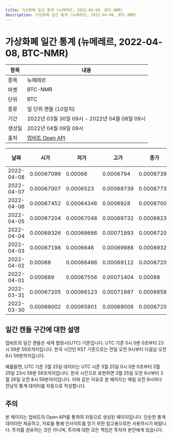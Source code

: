 ```yaml
---
title: 가상화폐 일간 통계 (뉴메레르, 2022-04-08, BTC-NMR)
description: 가상화폐 일간 통계 (뉴메레르, 2022-04-08, BTC-NMR)
---
```



가상화폐 일간 통계 (뉴메레르, 2022-04-08, BTC-NMR)
===

|항목|내용|
|--|--|
|종목|뉴메레르|
|마켓|BTC-NMR|
|단위|BTC|
|종류|일 단위 캔들 (10일치)|
|기간|2022년 03월 30일 09시 - 2022년 04월 08일 09시|
|생성일|2022년 04월 09일 09시|
|출처|[업비트 Open API](https://docs.upbit.com)|


|날짜|시가|저가|고가|종가|비고|
|--|--|--|--|--|--|
|2022-04-08|0.00067099|0.00066|0.0006794|0.00067397|    |
|2022-04-07|0.00067007|0.0006523|0.00068739|0.00067734|    |
|2022-04-06|0.00067452|0.00064346|0.0006928|0.00067006|    |
|2022-04-05|0.00067204|0.00067048|0.00069732|0.00068239|    |
|2022-04-04|0.00069326|0.00066666|0.00071893|0.00067204|    |
|2022-04-03|0.00067198|0.0006646|0.00069988|0.00069326|    |
|2022-04-02|0.00068|0.00066486|0.00069112|0.00067204|    |
|2022-04-01|0.000689|0.00067556|0.00071404|0.00068|    |
|2022-03-31|0.00067205|0.00066123|0.00071987|0.00068582|    |
|2022-03-30|0.00069002|0.00065901|0.00069006|0.00067205|    |


일간 캔들 구간에 대한 설명
---


업비트의 일간 캔들은 세계 협정시(UTC) 기준입니다. 
UTC 기준 0시 0분 0초부터 23시 59분 59초까지입니다. 
한국 시간인 KST 기준으로는 전일 오전 9시부터 다음날 오전 8시 59분까지입니다. 


예를들면, UTC 기준 3월 25일 데이터는 UTC 시준 3월 25일 0시 0분 0초부터 3월 25일 23시 59분 59초까지입니다. 
한국 시간으로 표현하면 3월 25일 오전 9시부터 3월 26일 오전 8시 59분까지입니다. 
이와 같은 이유로 본 페이지는 매일 오전 9시마다 전날의 통계 데이터를 자동으로 작성합니다. 


주의
---


본 페이지는 업비트의 Open API를 통하여 자동으로 생성된 페이지입니다. 
단순한 통계 데이터만 제공하고, 자료를 통해 인사이트를 얻기 위한 참고용으로만 사용하시기 바랍니다. 
투자를 권유하는 것은 아니며, 투자에 대한 모든 책임은 투자자 본인에게 있습니다. 
